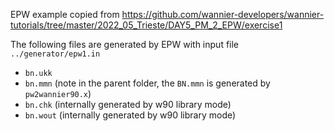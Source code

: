 EPW example copied from
<https://github.com/wannier-developers/wannier-tutorials/tree/master/2022_05_Trieste/DAY5_PM_2_EPW/exercise1>

The following files are generated by EPW with input file `../generator/epw1.in`

- `bn.ukk`
- `bn.mmn` (note in the parent folder, the `BN.mmn` is generated by `pw2wannier90.x`)
- `bn.chk` (internally generated by w90 library mode)
- `bn.wout` (internally generated by w90 library mode)
